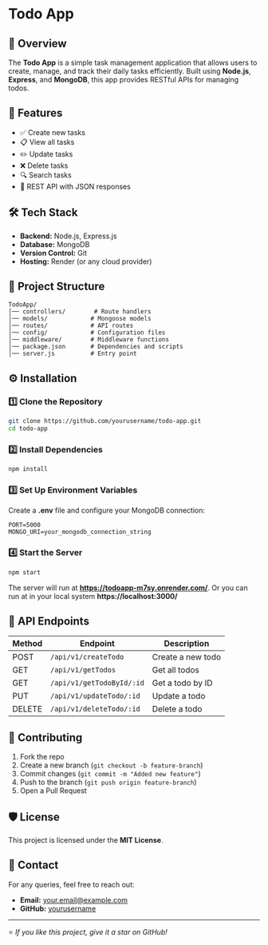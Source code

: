 # Todo App

## 📌 Overview
The **Todo App** is a simple task management application that allows users to create, manage, and track their daily tasks efficiently. Built using **Node.js**, **Express**, and **MongoDB**, this app provides RESTful APIs for managing todos.

## 🚀 Features
- ✅ Create new tasks
- 📋 View all tasks
- ✏️ Update tasks
- ❌ Delete tasks
- 🔍 Search tasks
- 📡 REST API with JSON responses

## 🛠️ Tech Stack
- **Backend:** Node.js, Express.js
- **Database:** MongoDB
- **Version Control:** Git
- **Hosting:** Render (or any cloud provider)

## 📂 Project Structure
```
TodoApp/
│── controllers/        # Route handlers
│── models/            # Mongoose models
│── routes/            # API routes
│── config/            # Configuration files
│── middleware/        # Middleware functions
│── package.json       # Dependencies and scripts
│── server.js          # Entry point
```

## ⚙️ Installation
### 1️⃣ Clone the Repository
```sh
git clone https://github.com/yourusername/todo-app.git
cd todo-app
```
### 2️⃣ Install Dependencies
```sh
npm install
```
### 3️⃣ Set Up Environment Variables
Create a **.env** file and configure your MongoDB connection:
```env
PORT=5000
MONGO_URI=your_mongodb_connection_string
```
### 4️⃣ Start the Server
```sh
npm start
```
The server will run at **https://todoapp-m7sy.onrender.com/**.
Or you can run at in your local system **https://localhost:3000/**

## 📡 API Endpoints
| Method | Endpoint                | Description        |
|--------|-------------------------|--------------------|
| POST   | `/api/v1/createTodo`    | Create a new todo |
| GET    | `/api/v1/getTodos`      | Get all todos     |
| GET    | `/api/v1/getTodoById/:id` | Get a todo by ID |
| PUT    | `/api/v1/updateTodo/:id` | Update a todo   |
| DELETE | `/api/v1/deleteTodo/:id` | Delete a todo   |

## 📝 Contributing
1. Fork the repo
2. Create a new branch (`git checkout -b feature-branch`)
3. Commit changes (`git commit -m "Added new feature"`)
4. Push to the branch (`git push origin feature-branch`)
5. Open a Pull Request

## 🛡️ License
This project is licensed under the **MIT License**.

## 🤝 Contact
For any queries, feel free to reach out:
- **Email:** your.email@example.com
- **GitHub:** [yourusername](https://github.com/yourusername)

---
⭐ *If you like this project, give it a star on GitHub!*

